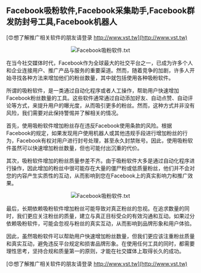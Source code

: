 ## **Facebook吸粉软件,Facebook采集助手,Facebook群发防封号工具,Facebook机器人**

[😍想了解推广相关软件的朋友请登录 http://www.vst.tw](http://www.vst.tw)

 <center><img src="https://vst.tw/MP4/tuiguang/png/6.png" alt="Facebook吸粉软件.txt"></center>

在当今社交媒体时代，Facebook作为全球最大的社交平台之一，已成为许多个人和企业连接用户、推广产品与服务的重要渠道。然而，随着竞争的加剧，许多人开始寻找各种方法来增加他们的粉丝数量，其中就包括使用各种吸粉软件。

所谓的吸粉软件，是一类通过自动化程序或者人工操作，帮助用户快速增加Facebook粉丝数量的工具。这些软件通常通过自动添加好友、自动点赞、自动评论等方式，来提升用户的曝光度，从而吸引更多的粉丝。然而，这种方式并非没有风险，我们需要对此保持警惕并了解相关的情况。

首先，使用吸粉软件增加粉丝存在违反Facebook使用条款的风险。根据Facebook的规定，如果发现用户使用机器人或其他违规手段进行增加粉丝的行为，Facebook有权对用户进行封号处理，甚至永久封禁账号。因此，使用吸粉软件虽然可以快速增加粉丝数量，但也可能付出沉重的代价。

其次，吸粉软件增加的粉丝质量参差不齐。由于吸粉软件大多是通过自动化程序进行操作，因此增加的粉丝中很可能存在大量的僵尸粉或低质量粉丝，他们并不会对您的内容产生实质性的互动，从而影响到您在Facebook上的真实影响力和推广效果。

 <center><img src="https://vst.tw/MP4/tuiguang/png/4.png" alt="Facebook吸粉软件.txt"></center>

最后，长期依赖吸粉软件增加粉丝可能导致对真正粉丝的忽视。在追求数量的同时，我们更应关注粉丝的质量，建立与真正目标受众的有效沟通和互动。如果过分依赖吸粉软件，可能会忽视与粉丝的真实互动，从而影响到品牌形象和用户体验。

因此，虽然吸粉软件可以帮助用户快速增加粉丝数量，但我们更应该注重粉丝质量和真实互动，避免违反平台规定和损害品牌形象。在使用任何工具的同时，都需要理性思考，坚持合规和质量第一的原则，才能在社交媒体上取得长久的成功。

[😍想了解推广相关软件的朋友请登录 http://www.vst.tw](http://www.vst.tw)



